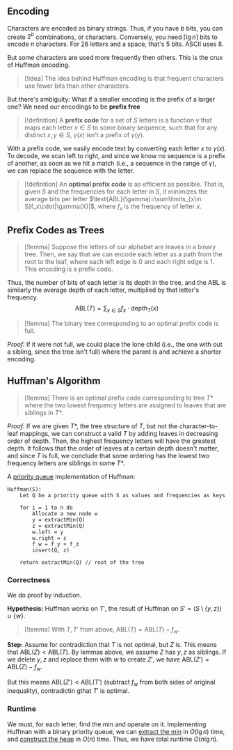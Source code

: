 ## Encoding

Characters are encoded as binary strings. Thus, if you have $b$ bits, you can create $2^b$ combinations, or characters. Conversely, you need $\lceil\lg n\rceil$ bits to encode $n$ characters. For 26 letters and a space, that's 5 bits. ASCII uses 8.

But some characters are used more frequently then others. This is the crux of Huffman encoding.

>[!idea]
The idea behind Huffman encoding is that frequent characters use fewer bits than other characters.

But there's ambiguity: What if a smaller encoding is the prefix of a larger one? We need our encodings to be **prefix free**

>[!definition]
>A **prefix code** for a set of $S$ letters is a function $\gamma$ that maps each letter $x\in S$ to some binary sequence, such that for any distinct $x, y\in S$, $\gamma(x)$ isn't a prefix of $\gamma(y)$.

With a prefix code, we easily encode text by converting each letter $x$ to $\gamma(x)$. To decode, we scan left to right, and since we know no sequence is a prefix of another, as soon as we hit a match (i.e., a sequence in the range of $\gamma$), we can replace the sequence with the letter. 

>[!definition]
>An **optimal prefix code** is as efficient as possible. That is, given $S$ and the frequencies for each letter in $S$, it minimizes the average bits per letter $\text{ABL}(\gamma)=\sum\limits_{x\in S}f_x\cdot|\gamma(X)|$, where $f_x$ is the frequency of letter $x$.

## Prefix Codes as Trees

>[!lemma]
>Suppose the letters of our alphabet are leaves in a binary tree. Then, we say that we can encode each letter as a path from the root to the leaf, where each left edge is 0 and each right edge is 1. This encoding is a prefix code.

Thus, the number of bits of each letter is its depth in the tree, and the ABL is similarly the average depth of each letter, multiplied by that letter's frequency.
$$
\text{ABL}(T)=\sum_{x\in S}f_x\cdot\text{depth}_T(x)
$$

>[!lemma]
>The binary tree corresponding to an optimal prefix code is full.

*Proof:* If it were not full, we could place the lone child (i.e., the one with out a sibling, since the tree isn't full) where the parent is and achieve a shorter encoding.

## Huffman's Algorithm

>[!lemma]
>There is an optimal prefix code corresponding to tree $T*$ where the two lowest frequency letters are assigned to leaves that are siblings in $T*$.

*Proof:* If we are given $T*$, the tree structure of $T$, but not the character-to-leaf mappings, we can construct a valid $T$ by adding leaves in decreasing order of depth. Then, the highest frequency letters will have the greatest depth. It follows that the order of leaves at a certain depth doesn't matter, and since $T$ is full, we conclude that some ordering has the lowest two frequency letters are siblings in some $T*$. 

A [priority queue](Heaps.md#Priority%20Queues) implementation of Huffman:

```
Huffman(S):
	Let Q be a priority queue with S as values and frequencies as keys

	for i = 1 to n do
		Allocate a new node w
		y = extractMin(Q)
		z = extractMin(Q)
		w.left = y
		w.right = z
		f_w = f_y + f_z
		insert(Q, z)

	return extractMin(Q) // root of the tree
```

### Correctness

We do proof by induction.

**Hypothesis:** Huffman works on $T'$, the result of Huffman on $S'=(S\setminus\{y,z\})\cup\{w\}$.

>[!lemma]
>With $T, T'$ from above, $\text{ABL}(T)=\text{ABL}(T)-f_w$.

**Step:** Assume for contradiction that $T$ is not optimal, but $Z$ is. This means that $\text{ABL}(Z)<\text{ABL}(T)$. By lemmas above, we assume $Z$ has $y, z$ as siblings. If we delete $y, z$ and replace them with $w$ to create $Z'$, we have $\text{ABL}(Z')=\text{ABL}(Z)-f_w$. 

But this means $\text{ABL}(Z')<\text{ABL}(T')$ (subtract $f_w$ from both sides of original inequality), contradictin gthat $T'$ is optimal.

### Runtime

We must, for each letter, find the min and operate on it. Implementing Huffman with a binary priority queue, we can [extract the min](Heaps.md#Heap%20Extract%20Maximum) in $O(\lg n)$ time, and [construct the heap](Heaps.md#Building%20a%20Heap) in $O(n)$ time. Thus, we have total runtime $O(n\lg n)$. 